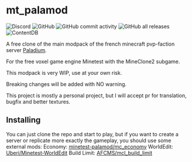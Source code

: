 # mt_palamod
![Discord](https://img.shields.io/discord/816629552897196074)
![GitHub](https://img.shields.io/github/license/minetest-palamod/palamod)
![GitHub commit activity](https://img.shields.io/github/commit-activity/m/minetest-palamod/palamod)
![GitHub all releases](https://img.shields.io/github/downloads/minetest-palamod/palamod/total)
![ContentDB](https://content.minetest.net/packages/minetest-palamod/palamod/shields/title/)


A free clone of the main modpack of the french minecraft pvp-faction server [Paladium](https://paladium-pvp.fr/).

For the free voxel game engine Minetest with the MineClone2 subgame.

This modpack is very WIP, use at your own risk.

Breaking changes will be added with NO warning.

This project is mostly a personal project, but I will accept pr for translation, bugfix and better textures.

Installing
----------

You can just clone the repo and start to play, but if you want to create a server or replicate more exactly the gameplay, you should use some external mods:
Economy: [minetest-palamod/mc_economy](https://github.com/minetest-palamod/mc_economy)
WorldEdit: [Uberi/Minetest-WorldEdit](https://github.com/Uberi/Minetest-WorldEdit)
Build Limit: [AFCMS/mcl_build_limit](https://github.com/AFCMS/mcl_build_limit)
